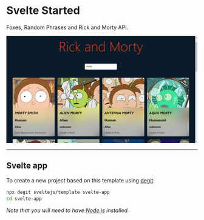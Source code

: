 # Svelte Started
Foxes, Random Phrases and Rick and Morty API.

![](./preview.png)

---

## Svelte app

To create a new project based on this template using [degit](https://github.com/Rich-Harris/degit):

```bash
npx degit sveltejs/template svelte-app
cd svelte-app
```

*Note that you will need to have [Node.js](https://nodejs.org) installed.*